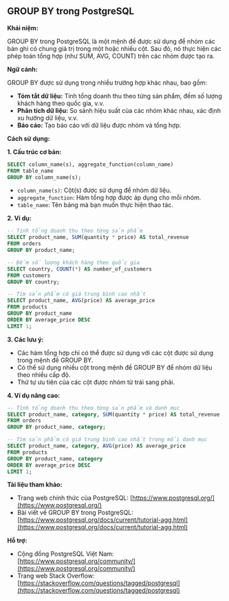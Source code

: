 ## GROUP BY trong PostgreSQL

**Khái niệm:**

GROUP BY trong PostgreSQL là một mệnh đề được sử dụng để nhóm các bản ghi có chung giá trị trong một hoặc nhiều cột. Sau đó, nó thực hiện các phép toán tổng hợp (như SUM, AVG, COUNT) trên các nhóm được tạo ra.

**Ngữ cảnh:**

GROUP BY được sử dụng trong nhiều trường hợp khác nhau, bao gồm:

- **Tóm tắt dữ liệu:** Tính tổng doanh thu theo từng sản phẩm, đếm số lượng khách hàng theo quốc gia, v.v.
- **Phân tích dữ liệu:** So sánh hiệu suất của các nhóm khác nhau, xác định xu hướng dữ liệu, v.v.
- **Báo cáo:** Tạo báo cáo với dữ liệu được nhóm và tổng hợp.

**Cách sử dụng:**

**1. Cấu trúc cơ bản:**

```sql
SELECT column_name(s), aggregate_function(column_name)
FROM table_name
GROUP BY column_name(s);
```

- `column_name(s)`: Cột(s) được sử dụng để nhóm dữ liệu.
- `aggregate_function`: Hàm tổng hợp được áp dụng cho mỗi nhóm.
- `table_name`: Tên bảng mà bạn muốn thực hiện thao tác.

**2. Ví dụ:**

```sql
-- Tính tổng doanh thu theo từng sản phẩm
SELECT product_name, SUM(quantity * price) AS total_revenue
FROM orders
GROUP BY product_name;

-- Đếm số lượng khách hàng theo quốc gia
SELECT country, COUNT(*) AS number_of_customers
FROM customers
GROUP BY country;

-- Tìm sản phẩm có giá trung bình cao nhất
SELECT product_name, AVG(price) AS average_price
FROM products
GROUP BY product_name
ORDER BY average_price DESC
LIMIT 1;
```

**3. Các lưu ý:**

- Các hàm tổng hợp chỉ có thể được sử dụng với các cột được sử dụng trong mệnh đề GROUP BY.
- Có thể sử dụng nhiều cột trong mệnh đề GROUP BY để nhóm dữ liệu theo nhiều cấp độ.
- Thứ tự ưu tiên của các cột được nhóm từ trái sang phải.

**4. Ví dụ nâng cao:**

```sql
-- Tính tổng doanh thu theo từng sản phẩm và danh mục
SELECT product_name, category, SUM(quantity * price) AS total_revenue
FROM orders
GROUP BY product_name, category;

-- Tìm sản phẩm có giá trung bình cao nhất trong mỗi danh mục
SELECT product_name, category, AVG(price) AS average_price
FROM products
GROUP BY product_name, category
ORDER BY average_price DESC
LIMIT 1;
```

**Tài liệu tham khảo:**

- Trang web chính thức của PostgreSQL: [https://www.postgresql.org/](https://www.postgresql.org/)
- Bài viết về GROUP BY trong PostgreSQL: [https://www.postgresql.org/docs/current/tutorial-agg.html](https://www.postgresql.org/docs/current/tutorial-agg.html)

**Hỗ trợ:**

- Cộng đồng PostgreSQL Việt Nam: [https://www.postgresql.org/community/](https://www.postgresql.org/community/)
- Trang web Stack Overflow: [https://stackoverflow.com/questions/tagged/postgresql](https://stackoverflow.com/questions/tagged/postgresql)
